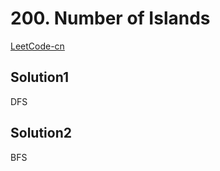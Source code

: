 # 200. Number of Islands

[LeetCode-cn](https://leetcode-cn.com/problems/number-of-islands/)

## Solution1

DFS

## Solution2

BFS
